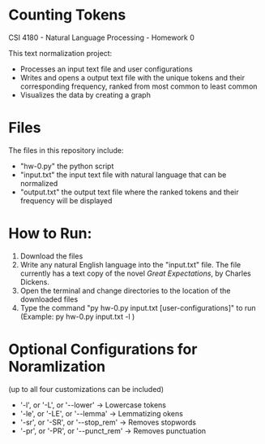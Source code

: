 # Counting Tokens
CSI 4180 - Natural Language Processing - Homework 0

This text normalization project:
  - Processes an input text file and user configurations
  - Writes and opens a output text file with the unique tokens and their corresponding frequency, ranked from most common to least common
  - Visualizes the data by creating a graph

# Files
The files in this repository include:
  - "hw-0.py" the python script
  - "input.txt" the input text file with natural language that can be normalized
  - "output.txt" the output text file where the ranked tokens and their frequency will be displayed

# How to Run:
  1. Download the files
  2. Write any natural English language into the "input.txt" file. The file currently has a text copy of the novel _Great Expectations_, by Charles Dickens.
  3. Open the terminal and change directories to the location of the downloaded files
  4. Type the command "py hw-0.py input.txt [user-configurations]" to run (Example: py hw-0.py input.txt -l )

# Optional Configurations for Noramlization 
(up to all four customizations can be included)
  - '-l', or '-L', or '--lower'       -> Lowercase tokens
  - '-le', or '-LE', or '--lemma'     -> Lemmatizing okens
  - '-sr', or '-SR', or '--stop_rem'  -> Removes stopwords
  - '-pr', or '-PR', or '--punct_rem' -> Removes punctuation
